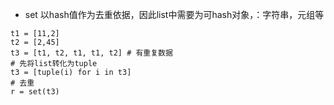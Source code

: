 - set 以hash值作为去重依据，因此list中需要为可hash对象，：字符串，元组等
```
t1 = [11,2]
t2 = [2,45]
t3 = [t1, t2, t1, t1, t2] # 有重复数据
# 先将list转化为tuple
t3 = [tuple(i) for i in t3]
# 去重
r = set(t3)
```
